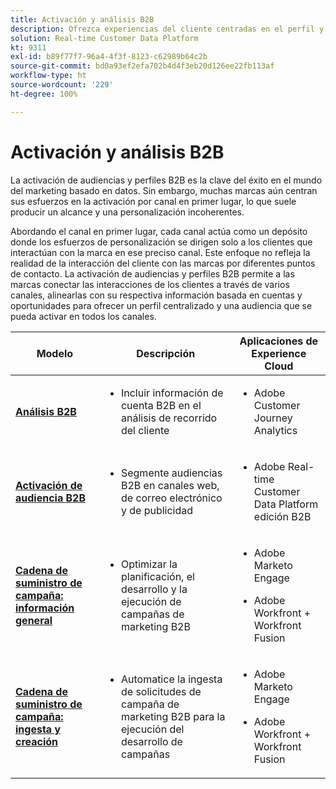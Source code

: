```yaml
---
title: Activación y análisis B2B
description: Ofrezca experiencias del cliente centradas en el perfil y audiencias basadas en la cuenta con Real-time Customer Data Platform.
solution: Real-time Customer Data Platform
kt: 9311
exl-id: b89f77f7-96a4-4f3f-8123-c62989b64c2b
source-git-commit: bd0a93ef2efa702b4d4f3eb20d126ee22fb113af
workflow-type: ht
source-wordcount: '229'
ht-degree: 100%

---
```


# Activación y análisis B2B

La activación de audiencias y perfiles B2B es la clave del éxito en el mundo del marketing basado en datos. Sin embargo, muchas marcas aún centran sus esfuerzos en la activación por canal en primer lugar, lo que suele producir un alcance y una personalización incoherentes.

Abordando el canal en primer lugar, cada canal actúa como un depósito donde los esfuerzos de personalización se dirigen solo a los clientes que interactúan con la marca en ese preciso canal. Este enfoque no refleja la realidad de la interacción del cliente con las marcas por diferentes puntos de contacto. La activación de audiencias y perfiles B2B permite a las marcas conectar las interacciones de los clientes a través de varios canales, alinearlas con su respectiva información basada en cuentas y oportunidades para ofrecer un perfil centralizado y una audiencia que se pueda activar en todos los canales.

| Modelo | Descripción | Aplicaciones de Experience Cloud |
|---|---|---|
| **[Análisis B2B](https://experienceleague.adobe.com/docs/analytics-platform/using/cja-usecases/b2b.html?lang=es)** | <ul><li>Incluir información de cuenta B2B en el análisis de recorrido del cliente</li></ul> | <ul><li>Adobe Customer Journey Analytics</li></ul> |
| **[Activación de audiencia B2B](b2bactivation.md)** | <ul><li>Segmente audiencias B2B en canales web, de correo electrónico y de publicidad</li></ul> | <ul><li>Adobe Real-time Customer Data Platform edición B2B</li></ul> |
| **[Cadena de suministro de campaña: información general](/help/blueprints/b2b/campaign-supply-chain/overview.md)** | <ul><li>Optimizar la planificación, el desarrollo y la ejecución de campañas de marketing B2B</li></ul> | <ul><li>Adobe Marketo Engage</li></ul><ul><li>Adobe Workfront + Workfront Fusion</li></ul> |
| **[Cadena de suministro de campaña: ingesta y creación](/help/blueprints/b2b/campaign-supply-chain/intake-and-create.md)** | <ul><li>Automatice la ingesta de solicitudes de campaña de marketing B2B para la ejecución del desarrollo de campañas</li></ul> | <ul><li>Adobe Marketo Engage</li></ul><ul><li>Adobe Workfront + Workfront Fusion</li></ul> |
